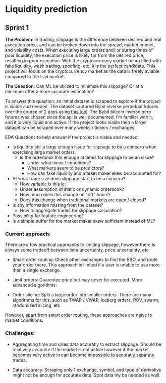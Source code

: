 # Liquidity prediction

## Sprint 1
**The Problem**: In trading, slippage is the difference between desired and real execution price, and can be broken down into the spread, market impact, and volatility costs.
When executing large orders and/ or during times of poor liquidity, the execution price is likely far from the desired price, resulting in poor execution. With the 
cryptocurrency market being filled with fake liquidity, wash trading, spoofing, etc, it is the perfect candidate.
This project will focus on the cryptocurrency market as the data is freely aviable compared to the trad market.

**The Question**: Can ML be utilized to minimize this slippage? Or at a minimum offer a more accurate estimation?

To answer this question, an initial dataset is scraped to explore if the project is viable and needed.
The dataset captured Bybit inverse perpetual futures over the course of 2 days using [this tool](https://github.com/CannedKilroy/crypto).
The Bybit bitcoin inverse perp futures was chosen since the api is well documented, i'm familiar with it, and it is very liquid and active. 
If the project looks viable then a larger dataset can be scraped over many weeks / tickers / exchanges.  

EDA Questions to help answer if the project is viable and needed:  
- Is liquidity still a large enough issue for slippage to be a concern when exercising large market orders.
  - Is the orderbook thin enough at times for slippage to be an issue?
    - Under what times / conditions?
    - What markers seem to be predictors?
    - How can fake liquidity and market maker skew be accounted for?
- At what trade size does slippage start to be a concern?
  - How variable is this ie:
  - Under assumption of static or dynamic orderbook?
  - How much does this change on "off" hours?
  - Does this change when traditional markets are open / closed?
- Is any information missing from the dataset?
  - How to aggregate trades for slippage calculation?
- Possibility for feature engineering?
- Is a simple buffer for the market maker skew sufficient instead of ML? 

### Current approach:
There are a few practical approachs to limiting slippage, however there is always some tradeoff between time uncertainty, price uncertainty, etc
 
- Smart order routing: Check other exchanges to find the BBO, and route your order there. 
  This approach is limited if a user is unable to use more than a single exchange.

- Limit orders: Guarentee price but may never be executed.
More advanced algorithms:

- Order slicing: Split a large order into smaller orders. 
There are many algorithms for this, such as TWAP / VWAP, iceberg orders, POV, swarm, randomized slicing, etc

However, apart from smart order routing, these approaches are naive to market conditions. 


### Challenges:
- Aggregating time and sales data accuratly to extract slippage. Should be relatively accurate if the market is not active however if the market becomes very active in can become impossible to accuratly separate trades.

- Data accuracy. Scraping only 1 exchange, symbol, and type of derivative might not be enough for accurate data. Spot data my be needed as well. 


















